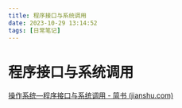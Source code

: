 ```yaml
---
title: 程序接口与系统调用
date: 2023-10-29 13:14:52
tags: [日常笔记]
---
```


# 程序接口与系统调用

[操作系统—程序接口与系统调用 - 简书 (jianshu.com)](https://www.jianshu.com/p/c128bcc4062c)
